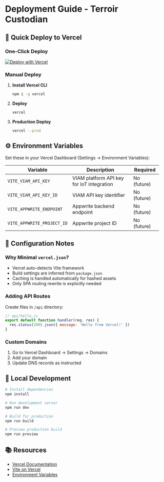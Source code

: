 # Deployment Guide - Terroir Custodian

## 🚀 Quick Deploy to Vercel

### One-Click Deploy
[![Deploy with Vercel](https://vercel.com/button)](https://vercel.com/new/clone?repository-url=https://github.com/gitgian74/terroir-custodian)

### Manual Deploy

1. **Install Vercel CLI**
   ```bash
   npm i -g vercel
   ```

2. **Deploy**
   ```bash
   vercel
   ```

3. **Production Deploy**
   ```bash
   vercel --prod
   ```

## ⚙️ Environment Variables

Set these in your Vercel Dashboard (Settings → Environment Variables):

| Variable | Description | Required |
|----------|-------------|----------|
| `VITE_VIAM_API_KEY` | VIAM platform API key for IoT integration | No (future) |
| `VITE_VIAM_API_KEY_ID` | VIAM API key identifier | No (future) |
| `VITE_APPWRITE_ENDPOINT` | Appwrite backend endpoint | No (future) |
| `VITE_APPWRITE_PROJECT_ID` | Appwrite project ID | No (future) |

## 📝 Configuration Notes

### Why Minimal `vercel.json`?
- Vercel auto-detects Vite framework
- Build settings are inferred from `package.json`
- Caching is handled automatically for hashed assets
- Only SPA routing rewrite is explicitly needed

### Adding API Routes
Create files in `/api` directory:
```javascript
// api/hello.js
export default function handler(req, res) {
  res.status(200).json({ message: 'Hello from Vercel!' })
}
```

### Custom Domains
1. Go to Vercel Dashboard → Settings → Domains
2. Add your domain
3. Update DNS records as instructed

## 🔧 Local Development

```bash
# Install dependencies
npm install

# Run development server
npm run dev

# Build for production
npm run build

# Preview production build
npm run preview
```

## 📚 Resources
- [Vercel Documentation](https://vercel.com/docs)
- [Vite on Vercel](https://vercel.com/guides/deploying-vite-with-vercel)
- [Environment Variables](https://vercel.com/docs/environment-variables)